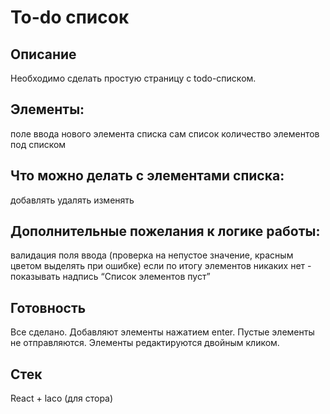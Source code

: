 # To-do список
## Описание
Необходимо сделать простую страницу с todo-списком.

## Элементы:
поле ввода нового элемента списка
сам список
количество элементов под списком

## Что можно делать с элементами списка:
добавлять
удалять
изменять

## Дополнительные пожелания к логике работы:
валидация поля ввода (проверка на непустое значение, красным цветом выделять при ошибке)
если по итогу элементов никаких нет - показывать надпись “Список элементов пуст”

## Готовность
Все сделано.
Добавляют элементы нажатием enter. Пустые элементы не отправляются.
Элементы редактируются двойным кликом.

## Стек
React + laco (для стора)
